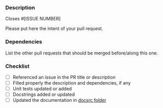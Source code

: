 ### Description
Closes #[ISSUE NUMBER]

Please put here the intent of your pull request.

### Dependencies
List the other pull requests that should be merged before/along this one.

### Checklist
- [ ] Referenced an issue in the PR title or description
- [ ] Filled properly the description and dependencies, if any
- [ ] Unit tests updated or added
- [ ] Docstrings added or updated
- [ ] Updated the documentation in [docsrc folder](../tree/main/docsrc)
